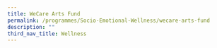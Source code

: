 ```yaml
---
title: WeCare Arts Fund
permalink: /programmes/Socio-Emotional-Wellness/wecare-arts-fund
description: ""
third_nav_title: Wellness
---
```


